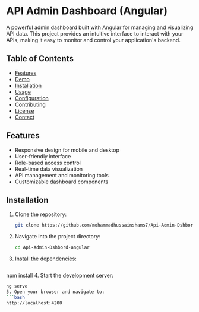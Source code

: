 # API Admin Dashboard (Angular)

A powerful admin dashboard built with Angular for managing and visualizing API data. This project provides an intuitive interface to interact with your APIs, making it easy to monitor and control your application's backend.

## Table of Contents

- [Features](#features)
- [Demo](#demo)
- [Installation](#installation)
- [Usage](#usage)
- [Configuration](#configuration)
- [Contributing](#contributing)
- [License](#license)
- [Contact](#contact)

## Features

- Responsive design for mobile and desktop
- User-friendly interface
- Role-based access control
- Real-time data visualization
- API management and monitoring tools
- Customizable dashboard components


## Installation

1. Clone the repository:
   ```bash
   git clone https://github.com/mohammadhussainshams7/Api-Admin-Dshbord-angular.git
2. Navigate into the project directory:
   ```bash
   cd Api-Admin-Dshbord-angular
3. Install the dependencies:
   ```bash
npm install
4. Start the development server:
   ```bash
   ng serve
5. Open your browser and navigate to:
   ```bash
   http://localhost:4200


